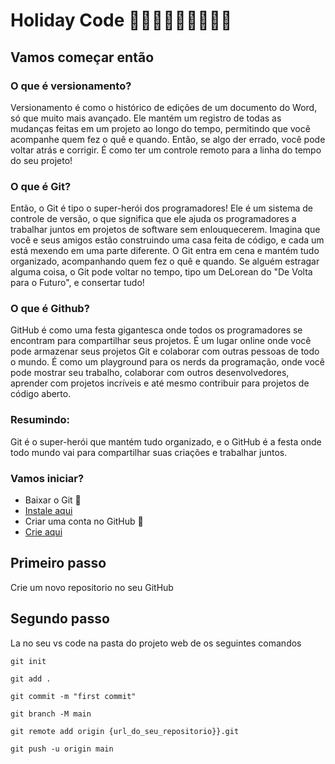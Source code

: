 # Holiday Code 🥳🎉💃🕺👯👯‍♂️👯‍♀️
## Vamos começar então 
### O que é versionamento?
Versionamento é como o histórico de edições de um documento do Word, só que muito mais avançado. Ele mantém um registro de todas as mudanças feitas em um projeto ao longo do tempo, permitindo que você acompanhe quem fez o quê e quando. Então, se algo der errado, você pode voltar atrás e corrigir. É como ter um controle remoto para a linha do tempo do seu projeto!

### O que é Git?
Então, o Git é tipo o super-herói dos programadores! Ele é um sistema de controle de versão, o que significa que ele ajuda os programadores a trabalhar juntos em projetos de software sem enlouquecerem. Imagina que você e seus amigos estão construindo uma casa feita de código, e cada um está mexendo em uma parte diferente. O Git entra em cena e mantém tudo organizado, acompanhando quem fez o quê e quando. Se alguém estragar alguma coisa, o Git pode voltar no tempo, tipo um DeLorean do "De Volta para o Futuro", e consertar tudo!

### O que é Github?
GitHub é como uma festa gigantesca onde todos os programadores se encontram para compartilhar seus projetos. É um lugar online onde você pode armazenar seus projetos Git e colaborar com outras pessoas de todo o mundo. É como um playground para os nerds da programação, onde você pode mostrar seu trabalho, colaborar com outros desenvolvedores, aprender com projetos incríveis e até mesmo contribuir para projetos de código aberto.

### Resumindo:
Git é o super-herói que mantém tudo organizado, e o GitHub é a festa onde todo mundo vai para compartilhar suas criações e trabalhar juntos.


### Vamos iniciar?

- Baixar o Git 🫡
- [Instale aqui](https://git-scm.com/downloads)
- Criar uma conta no GitHub 🫡
- [Crie aqui](https://github.com/)
  
## Primeiro passo 
Crie um novo repositorio no seu GitHub 

## Segundo passo 
La no seu vs code na pasta do projeto web de os seguintes comandos

```
git init
```

```
git add .
```

```
git commit -m "first commit"
```

```
git branch -M main
```

```
git remote add origin {url_do_seu_repositorio}}.git
```

```
git push -u origin main
```